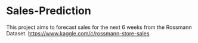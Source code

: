 # Sales-Prediction
This project aims to forecast sales for the next 6 weeks from the Rossmann Dataset. 
https://www.kaggle.com/c/rossmann-store-sales
